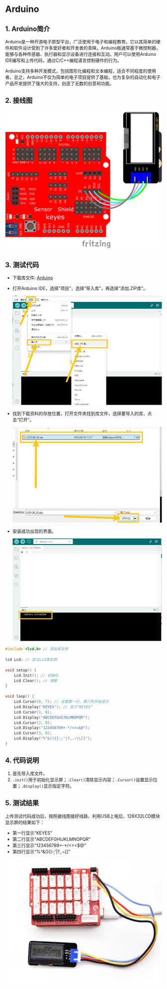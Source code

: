 # Arduino


## 1. Arduino简介  

Arduino是一种开源电子原型平台，广泛使用于电子和编程教育。它以其简单的硬件和软件设计受到了许多爱好者和开发者的青睐。Arduino板通常基于微控制器，能够与各种传感器、执行器和显示设备进行连接和互动。用户可以使用Arduino IDE编写和上传代码，通过C/C++编程语言控制硬件的行为。  

Arduino支持多种开发模式，包括图形化编程和文本编程，适合不同程度的使用者。总之，Arduino不仅为简单的电子项目提供了基础，也为复杂的自动化和电子产品开发提供了强大的支持，创造了无数的创意和功能。  

## 2. 接线图  

![](media/8f626b8b0d16c3221c25b0ee474fece4.png)  

## 3. 测试代码  

- 下载库文件: [Arduino](./Arduino.7z)

- 打开Arduino IDE，选择“项目”，选择“导入库”，再选择“添加.ZIP库”。

  ![](./media/image-20250818113928513.png)

- 找到下载资料的存放位置，打开文件夹找到库文件，选择要导入的库，点击“打开”。

  ![](./media/image-20250818114125493.png)

- 安装成功出现的界面。

  ![](./media/image-20250818114148416.png)

```cpp  
#include <lcd.h> // 添加库文件  

lcd Lcd; // 定义Lcd类实例  

void setup() {  
    Lcd.Init(); // 初始化  
    Lcd.Clear(); // 清屏  
}  

void loop() {  
    Lcd.Cursor(0, 7); // 设置第一行，第八列开始显示  
    Lcd.Display("KEYES"); // 显示“KEYES”  
    Lcd.Cursor(1, 0);  
    Lcd.Display("ABCDEFGHIJKLMNOPQR");  
    Lcd.Cursor(2, 0);  
    Lcd.Display("123456789+-*/<>=$@");  
    Lcd.Cursor(3, 0);  
    Lcd.Display("%^&(){}:;'|?,.~\\[]");  
}  
```

## 4. 代码说明  

1. 首先导入库文件。  
2. `.init()`用于初始化显示屏；`.Clear()`清除显示内容；`.Cursor()`设置显示位置；`.Display()`显示指定字符。  

## 5. 测试结果  

上传测试代码成功后，按照接线图接好线路，利用USB上电后，128X32LCD模块显示屏的结果如下：  

- 第一行显示“KEYES”  
- 第二行显示“ABCDEFGHIJKLMNOPQR”  
- 第三行显示“123456789+-*/<>=$@”  
- 第四行显示“%^&(){}:;'|?,.~\[]”  

![](media/99e025986988742c90c326f6040f687f.png)





